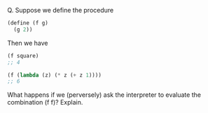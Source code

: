 Q. Suppose we define the procedure

``` scheme
(define (f g)
  (g 2))
```

Then we have

``` scheme
(f square)
;; 4

(f (lambda (z) (* z (+ z 1))))
;; 6
```

What happens if we (perversely) ask the interpreter to evaluate the combination (f f)? Explain.
